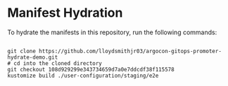 
# Manifest Hydration

To hydrate the manifests in this repository, run the following commands:

```shell

git clone https://github.com/lloydsmithjr03/argocon-gitops-promoter-hydrate-demo.git
# cd into the cloned directory
git checkout 108d929299e343734659d7a0e7ddcdf38f115578
kustomize build ./user-configuration/staging/e2e
```